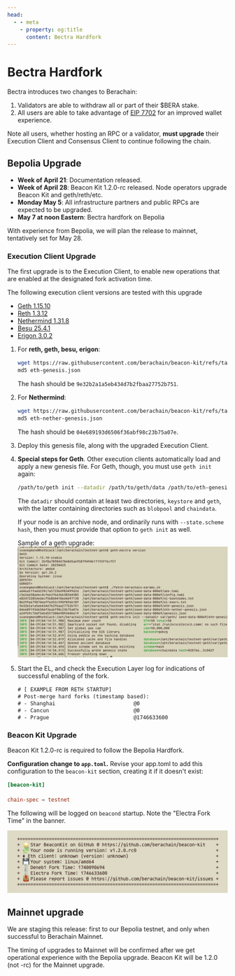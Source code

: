 ```yaml
---
head:
  - - meta
    - property: og:title
      content: Bectra Hardfork
---
```


# Bectra Hardfork

Bectra introduces two changes to Berachain:

1. Validators are able to withdraw all or part of their $BERA stake.
2. All users are able to take advantage of [EIP 7702](https://github.com/ethereum/EIPs/blob/master/EIPS/eip-7702.md) for an improved wallet experience.

Note all users, whether hosting an RPC or a validator, **must upgrade** their Execution Client and Consensus Client to continue following the chain.

## Bepolia Upgrade

- **Week of April 21**: Documentation released.
- **Week of April 28**: Beacon Kit 1.2.0-rc released. Node operators upgrade Beacon Kit and geth/reth/etc.
- **Monday May 5**: All infrastructure partners and public RPCs are expected to be upgraded.
- **May 7 at noon Eastern**: Bectra hardfork on Bepolia

With experience from Bepolia, we will plan the release to mainnet, tentatively set for May 28.

### Execution Client Upgrade

The first upgrade is to the Execution Client, to enable new operations that are enabled at the designated fork activation time.

The following execution client versions are tested with this upgrade

- [Geth 1.15.10](https://github.com/ethereum/go-ethereum/releases/tag/v1.15.10)
- [Reth 1.3.12](https://github.com/paradigmxyz/reth/releases/tag/v1.3.12)
- [Nethermind 1.31.8](https://github.com/NethermindEth/nethermind/releases/tag/1.31.8)
- [Besu 25.4.1](https://github.com/hyperledger/besu/releases/tag/25.4.1)
- [Erigon 3.0.2](https://github.com/erigontech/erigon/releases/tag/v3.0.2)

1. For **reth, geth, besu, erigon**:

   ```bash
   wget https://raw.githubusercontent.com/berachain/beacon-kit/refs/tags/v1.2.0.rc0/testing/networks/80069/eth-genesis.json
   md5 eth-genesis.json
   ```

   The hash should be `9e32b2a1a5eb434d7b2fbaa27752b751`.

2. For **Nethermind**:

   ```bash
   wget https://raw.githubusercontent.com/berachain/beacon-kit/refs/tags/v1.2.0.rc0/testing/networks/80069/eth-nether-genesis.json
   md5 eth-nether-genesis.json
   ```

   The hash should be `04e689193d6506f36abf98c23b75a07e`.

3. Deploy this genesis file, along with the upgraded Execution Client.

4. **Special steps for Geth**.  Other execution clients automatically load and apply a new genesis file.  For Geth, though, you must use `geth init` again:

   ```bash
   /path/to/geth init --datadir /path/to/geth/data /path/to/eth-genesis.json
   ```

   The `datadir` should contain at least two directories, `keystore` and `geth`, with the latter containing directories such as `blobpool` and `chaindata`.

   If your node is an archive node, and ordinarily runs with `--state.scheme hash`, then you must provide that option to `geth init` as well.

   Sample of a geth upgrade:
   ![Geth bectra upgrade](assets/geth-bectra-upgrade.png)


5. Start the EL, and check the Execution Layer log for indications of successful enabling of the fork.  
   ```bash{5}
   # [ EXAMPLE FROM RETH STARTUP]
   # Post-merge hard forks (timestamp based):
   # - Shanghai                         @0
   # - Cancun                           @0
   # - Prague                           @1746633600
   ```
   
   
### Beacon Kit Upgrade

Beacon Kit 1.2.0-rc is required to follow the Bepolia Hardfork.

**Configuration change to `app.toml`.** Revise your app.toml to add this configuration to the `beacon-kit` section, creating it if it doesn't exist:

```app.toml
[beacon-kit]

chain-spec = testnet
```

The following will be logged on `beacond` startup. Note the "Electra Fork Time" in the banner.

![Beacon Kit Bectra Hard Fork](assets/beacond-bectra-banner.png)


## Mainnet upgrade

We are staging this release: first to our Bepolia testnet, and only when successful to Berachain Mainnet.

The timing of upgrades to Mainnet will be confirmed after we get operational experience with the Bepolia upgrade. Beacon Kit will be 1.2.0 (not -rc) for the Mainnet upgrade.
